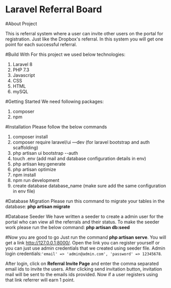 # Laravel Referral Board

#About Project

This is referral system where a user can invite other users on the portal for registration. Just like the Dropbox's referral. In this system you will get one point for each successful referral.

#Build With
For this project we used below technologies:
1. Laravel 8
2. PHP 7.3
3. Javascript
4. CSS
5. HTML
6. mySQL

#Getting Started
We need following packages:
1. composer
2. npm

#Installation
Please follow the below commands
1. composer install
2. composer require laravel/ui —dev (for laravel bootstrap and auth scaffolding)
3. php artisan ui bootstrap --auth
4. touch .env (add mail and database configuration details in env)
5. php artisan key:generate
6. php artisan optimize
7. npm install
8. npm run development
9. create database database_name (make sure add the same configuration in env file)

#Database Migration
Please run this command to migrate your tables in the database:
    **php artisan migrate**
    
#Database Seeder
We have written a seeder to create a admin user for the portal who can view all the referrals and their status. To make the seeder work please run the below command:
    **php artisan db:seed**
    
#Now you are good to go
Just run the command **php artisan serve**. You will get a link http://127.0.0.1:8000/. Open the link you can register yourself or you can just use admin credentials that we created using seeder file.
Admin login credentials:`'email' => 'admin@admin.com', 'password' => 12345678`. 


After login, click on **Referral Invite Page** and enter the comma separated email ids to invite the users. After clicking send invitation button, invitation mail will be sent to the emails ids provided. Now if a user registers using that link referrer will earn 1 point.

